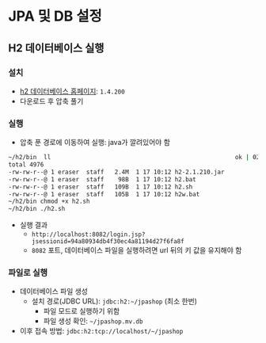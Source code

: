 # JPA 및 DB 설정

## H2 데이터베이스 실행

### 설치
* [h2 데이터베이스 홈페이지](https://www.h2database.com/html/main.html): `1.4.200`
* 다운로드 후 압축 풀기

### 실행

* 압축 푼 경로에 이동하여 실행: java가 깔려있어야 함
```bash
~/h2/bin  ll                                                    ok | 02:10:27
total 4976
-rw-rw-r--@ 1 eraser  staff   2.4M  1 17 10:12 h2-2.1.210.jar
-rw-rw-r--@ 1 eraser  staff    98B  1 17 10:12 h2.bat
-rw-rw-r--@ 1 eraser  staff   109B  1 17 10:12 h2.sh
-rw-rw-r--@ 1 eraser  staff   105B  1 17 10:12 h2w.bat
~/h2/bin chmod +x h2.sh
~/h2/bin ./h2.sh
```
* 실행 결과
  * `http://localhost:8082/login.jsp?jsessionid=94a80934db4f30ec4a81194d27f6fa8f` 
  * `8082` 포트, 데이터베이스 파일을 실행하려면 url 뒤의 키 값을 유지해야 함

### 파일로 실행

* 데이터베이스 파일 생성
  * 설치 경로(JDBC URL): `jdbc:h2:~/jpashop` (최소 한번)
    * 파일 모드로 실행하기 위함
    * 파일 생성 확인: `~/jpashop.mv.db `
* 이후 접속 방법: `jdbc:h2:tcp://localhost/~/jpashop`
